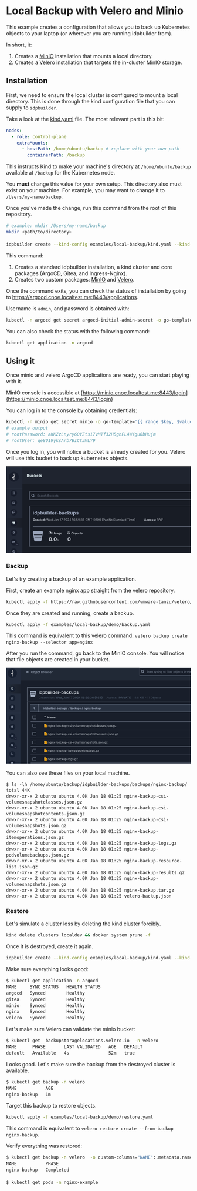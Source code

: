 # Local Backup with Velero and Minio

This example creates a configuration that allows you to back up Kubernetes objects
to your laptop (or wherever you are running idpbuilder from).

In short, it:
1. Creates a [MinIO](https://min.io/) installation that mounts a local directory.
2. Creates a [Velero](https://velero.io/) installation that targets the in-cluster MinIO storage.

## Installation

First, we need to ensure the local cluster is configured to mount a local directory.
This is done through the kind configuration file that you can supply to `idpbuilder`.

Take a look at the [kind.yaml](./kind.yaml) file. The most relevant part is this bit:

```yaml
nodes:
  - role: control-plane
    extraMounts:
      - hostPath: /home/ubuntu/backup # replace with your own path
        containerPath: /backup
```

This instructs Kind to make your machine's directory at `/home/ubuntu/backup`
available at `/backup` for the Kubernetes node.

You **must** change this value for your own setup. This directory also must exist on your machine.
For example, you may want to change it to `/Users/my-name/backup`.

Once you've made the change, run this command from the root of this repository.

```bash
# example: mkdir /Users/my-name/backup
mkdir <path/to/directory> 

idpbuilder create --kind-config examples/local-backup/kind.yaml --kind-config examples/local-backup/kind.yaml
```

This command:
1. Creates a standard idpbuilder installation, a kind cluster and core packages (ArgoCD, Gitea, and Ingress-Nginx).
2. Creates two custom packages: [MinIO](./minio.yaml) and [Velero](./velero.yaml).

Once the command exits, you can check the status of installation by going to https://argocd.cnoe.localtest.me:8443/applications.

Username is `admin`, and password is obtained with:
```bash
kubectl -n argocd get secret argocd-initial-admin-secret -o go-template='{{ range $key, $value := .data }}{{ printf "%s: %s\n" $key ($value | base64decode) }}{{ end }}'
```

You can also check the status with the following command:

```bash
kubectl get application -n argocd
```

## Using it

Once minio and velero ArgoCD applications are ready, you can start playing with it.

MinIO console is accessible at [https://minio.cnoe.localtest.me:8443/login](https://minio.cnoe.localtest.me:8443/login)

You can log in to the console by obtaining credentials:

```bash
kubectl -n minio get secret minio -o go-template='{{ range $key, $value := .data }}{{ printf "%s: %s\n" $key ($value | base64decode) }}{{ end }}'
# example output
# rootPassword: aKKZzLnyry6OYZts17vMTf32H5ghFL4WYgu6bHujm
# rootUser: ge8019yksArb7BICt3MLY9
```

Once you log in, you will notice a bucket is already created for you. Velero will use this bucket to back up kubernetes objects.

![image](./images/bucket.png)

### Backup

Let's try creating a backup of an example application.

First, create an example nginx app straight from the velero repository.

```bash
kubectl apply -f https://raw.githubusercontent.com/vmware-tanzu/velero/main/examples/nginx-app/base.yaml
```

Once they are created and running, create a backup.

```bash
kubectl apply -f examples/local-backup/demo/backup.yaml
```

This command is equivalent to this velero command:  `velero backup create nginx-backup --selector app=nginx`

After you run the command, go back to the MinIO console. You will notice that file objects are created in your bucket.

![img.png](./images/nginx-backup.png)

You can also see these files on your local machine.

```shell
$ ls -lh /home/ubuntu/backup/idpbuilder-backups/backups/nginx-backup/
total 44K
drwxr-xr-x 2 ubuntu ubuntu 4.0K Jan 18 01:25 nginx-backup-csi-volumesnapshotclasses.json.gz
drwxr-xr-x 2 ubuntu ubuntu 4.0K Jan 18 01:25 nginx-backup-csi-volumesnapshotcontents.json.gz
drwxr-xr-x 2 ubuntu ubuntu 4.0K Jan 18 01:25 nginx-backup-csi-volumesnapshots.json.gz
drwxr-xr-x 2 ubuntu ubuntu 4.0K Jan 18 01:25 nginx-backup-itemoperations.json.gz
drwxr-xr-x 2 ubuntu ubuntu 4.0K Jan 18 01:25 nginx-backup-logs.gz
drwxr-xr-x 2 ubuntu ubuntu 4.0K Jan 18 01:25 nginx-backup-podvolumebackups.json.gz
drwxr-xr-x 2 ubuntu ubuntu 4.0K Jan 18 01:25 nginx-backup-resource-list.json.gz
drwxr-xr-x 2 ubuntu ubuntu 4.0K Jan 18 01:25 nginx-backup-results.gz
drwxr-xr-x 2 ubuntu ubuntu 4.0K Jan 18 01:25 nginx-backup-volumesnapshots.json.gz
drwxr-xr-x 2 ubuntu ubuntu 4.0K Jan 18 01:25 nginx-backup.tar.gz
drwxr-xr-x 2 ubuntu ubuntu 4.0K Jan 18 01:25 velero-backup.json
```

### Restore

Let's simulate a cluster loss by deleting the kind cluster forcibly.

```bash
kind delete clusters localdev && docker system prune -f
```

Once it is destroyed, create it again.

```bash
idpbuilder create --kind-config examples/local-backup/kind.yaml --kind-config examples/local-backup/kind.yaml
```

Make sure everything looks good:

```bash
$ kubectl get application -n argocd
NAME     SYNC STATUS   HEALTH STATUS
argocd   Synced        Healthy
gitea    Synced        Healthy
minio    Synced        Healthy
nginx    Synced        Healthy
velero   Synced        Healthy
```

Let's make sure Velero can validate the minio bucket:

```bash
$ kubectl get  backupstoragelocations.velero.io  -n velero
NAME      PHASE       LAST VALIDATED   AGE   DEFAULT
default   Available   4s               52m   true
```

Looks good. Let's make sure the backup from the destroyed cluster is available.

```bash
$ kubectl get backup -n velero
NAME           AGE
nginx-backup   1m
```

Target this backup to restore objects.

```bash
kubectl apply -f examples/local-backup/demo/restore.yaml
```

This command is equivalent to `velero restore create --from-backup nginx-backup`.

Verify everything was restored:
```bash
$ kubectl get backup -n velero  -o custom-columns="NAME":.metadata.name,"PHASE":.status.phase
NAME           PHASE
nginx-backup   Completed

$ kubectl get pods -n nginx-example
```

